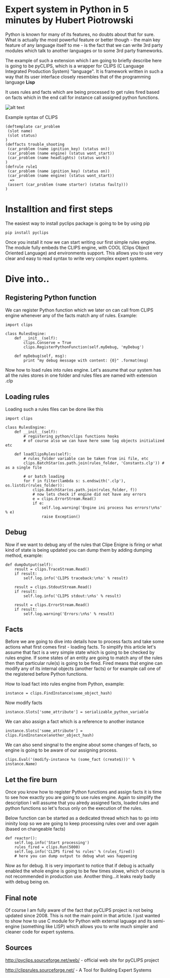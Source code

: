 # Expert system in Python in 5 minutes by Hubert Piotrowski

Python is known for many of its features, no doubts about that for sure. What is actually the most powerful feature or better though - the main key feature of any language itself to me - is the fact that we can write 3rd party modules which talk to another languages or to some 3rd party frameworks.

The example of such a extension which I am going to briefly describe here is going to be pyCLIPS, which is a wrapper for CLIPS (C Language Integrated Production System) "language". It is framework written in such a way that its user interface closely resembles that of the programming language **Lisp**

It uses rules and facts which are being processed to get rules fired based on facts which in the end call for instance call assigned python functions.

![alt text](http://clipsrules.sourceforge.net/clips.gif "CLIPS Logo")

Example syntax of CLIPS

    (deftemplate car_problem
     (slot name)
     (slot status)
    )
    (deffacts trouble_shooting
     (car_problem (name ignition_key) (status on))
     (car_problem (name engine) (status wont_start))
     (car_problem (name headlights) (status work))
    )
    (defrule rule1
     (car_problem (name ignition_key) (status on))
     (car_problem (name engine) (status wont_start))
      =>
     (assert (car_problem (name starter) (status faulty)))
    )


# Installtion and first steps

The easiest way to install pyclips package is going to be by using pip

    pip install pyclips

Once you install it now we can start writing our first simple rules engine. The module fully embeds the CLIPS engine, with COOL (Clips Object Oriented Language) and environments support. This allows you to use very clear and easy to read syntax to write very complex expert systems.

# Dive into..

## Registering Python function

We can register Python function which we later on can call from CLIPS engine whenever any of the facts match any of rules. Example:

    import clips
    
    class RulesEngine:
        def __init__(self):
            clips.Conserve = True
            clips.RegisterPythonFunction(self.myDebug, 'myDebug')
            
        def myDebug(self, msg):
            print "my debug message with content: {0}" .format(msg)

Now how to load rules into rules engine. Let's assume that our system has all the rules stores in one folder and rules files are named with extension .clp

## Loading rules

Loading such a rules files can be done like this


    import clips
    
    class RulesEngine:
        def __init__(self):
            # registering python/clips functions hooks
            # of course also we can have here some log objects initialized etc
            
        def loadClipsRules(self):
            # rules_folder variable can be taken from ini file, etc
            clips.BatchStar(os.path.join(rules_folder, 'Constants.clp')) # as a single file
            
            # or batch loading
            for f in filter(lambda s: s.endswith('.clp'), os.listdir(rules_folder)):
                clips.BatchStar(os.path.join(rules_folder, f))
                # now lets check if engine did not have any errors
                e = clips.ErrorStream.Read()
                if e:
                    self.log.warning('Engine ini process has errors!\n%s' % e)
                    raise Exception()

## Debug


Now if we want to debug any of the rules that Clipe Enigne is firing or what kind of state is being updated you can dump them by adding dumping method, example:

    def dumpOutput(self):
        result = clips.TraceStream.Read()
        if result:
            self.log.info('CLIPS traceback:\n%s' % result)

        result = clips.StdoutStream.Read()
        if result:
            self.log.info('CLIPS stdout:\n%s' % result)

        result = clips.ErrorStream.Read()
        if result:
            self.log.warning('Errors:\n%s' % result)


## Facts

Before we are going to dive into details how to process facts and take some actions what first comes first - loading facts. To simplify this article let's assume that fact is a very simple state which is going to be checked by rules engine. If some states of an entity are going to match any of the rules then that particular rule(s) is going to be fired. Fired means that engine can modify any of its internal objects (another facts) or for example call one of the registered before Python functions.

How to load fact into rules engine from Python, example:

    instance = clips.FindInstance(some_object_hash)
    
Now modify facts

    instance.Slots['some_attribute'] = serializable_python_variable
    
We can also assign a fact which is a reference to another instance

    instance.Slots['some_attribute'] = clips.FindInstance(another_object_hash)
    
We can also send singnal to the engine about some changes of facts, so engine is going to be aware of our assigning process.

    clips.Eval('(modify-instance %s (some_fact (create$)))' % instance.Name)
    
    
## Let the fire burn

Once you know how to register Python functions and assign facts it is time to see how exactly you are going to use rules engine. Again to simplify the description I will assume that you alredy assigned facts, loaded rules and python functions so let's focus only on the execution of the rules.

Below function can be started as a dedicated thread which has to go into ininity loop so we are going to keep processing rules over and over again (based on changeable facts)

    def reactor():
        self.log.info('Start processing')
        rules_fired = clips.Run(5000)
        self.log.info('CLIPS fired %s rules' % (rules_fired))
        # here you can dump output to debug what was happening

Now as for debug. It is very important to notice that if debug is actually enabled the whole engine is going to be few times slowe, which of course is not recommended in production use. Another thing...it leaks realy badly with debug being on.


## Final note

Of course I am fully aware of the fact that pyCLIPS project is not being updated since 2008. This is not the main point in that article. I just wanted to show how to use C module for Python with external laguage and its semi-engine (something like LISP) which allows you to write much simpler and cleaner code for expert systems.

## Sources

http://pyclips.sourceforge.net/web/ - official web site for pyCLIPS project

http://clipsrules.sourceforge.net/ - A Tool for Building Expert Systems
